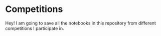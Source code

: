 # Competitions
Hey! I am going to save all the notebooks in this repository from different competitions I participate in.

